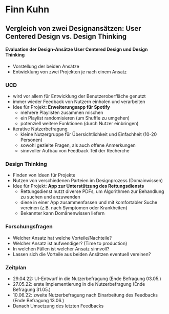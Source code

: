 # Finn Kuhn
 
## Vergleich von zwei Designansätzen: User Centered Design vs. Design Thinking
#### Evaluation der Design-Ansätze User Centered Design und Design Thinking 

* Vorstellung der beiden Ansätze
* Entwicklung von zwei Projekten je nach einem Ansatz

### UCD
* wird vor allem für Entwicklung der Benutzeroberfläche genutzt
* immer wieder Feedback von Nutzern einholen und verarbeiten
* Idee für Projekt: **Erweiterungsapp für Spotify**
    * mehrere Playlisten zusammen mischen
    * ein Playlist randomisieren (um Shuffle zu umgehen)
    * potenziell weitere Funktionen (durch Nutzer einbringen)    
* iterative Nutzerbefragung
    * kleine Nutzergruppe für Übersichtlichkeit und Einfachheit (10-20 Personen)
    * sowohl gezielte Fragen, als auch offene Anmerkungen
    * sinnvoller Aufbau von Feedback Teil der Recherche

### Design Thinking

* Finden von Ideen für Projekte
* Nutzen von verschiedenen Parteien im Designprozess (Domainwissen)
* Idee für Projekt: **App zur Unterstützung des Rettungsdiensts**
    * Rettungsdienst nutzt diverse PDFs, um Algorithmen zur Behandlung zu suchen und anzuwenden
    * diese in einer App zusammenfassen und mit komfortabler Suche vereinen (z.B. nach Symptomen oder Krankheiten)
    * Bekannter kann Domänenwissen liefern    


    
### Forschungsfragen

* Welcher Ansatz hat welche Vorteile/Nachteile?
* Welcher Ansatz ist aufwendiger? (Time to production) 
* In welchen Fällen ist welcher Ansatz sinnvoll?
* Lassen sich die Vorteile aus beiden Ansätzen eventuell vereinen?
    
### Zeitplan

* 29.04.22: UI-Entwurf in die Nutzerbefragung (Ende Befragung 03.05.)
* 27.05.22: erste Implementierung in die Nutzerbefragung (Ende Befragung 31.05.)
* 10.06.22: zweite Nutzerbefragung nach Einarbeitung des Feedbacks (Ende Befragung 13.06.)
* Danach Umsetzung des letzten Feedbacks